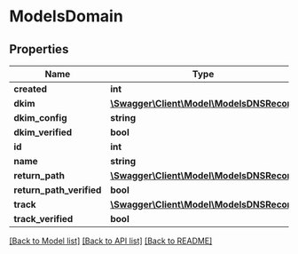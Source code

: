# ModelsDomain

## Properties
Name | Type | Description | Notes
------------ | ------------- | ------------- | -------------
**created** | **int** |  | [optional] 
**dkim** | [**\Swagger\Client\Model\ModelsDNSRecord**](ModelsDNSRecord.md) |  | [optional] 
**dkim_config** | **string** |  | [optional] 
**dkim_verified** | **bool** |  | [optional] 
**id** | **int** |  | [optional] 
**name** | **string** |  | [optional] 
**return_path** | [**\Swagger\Client\Model\ModelsDNSRecord**](ModelsDNSRecord.md) |  | [optional] 
**return_path_verified** | **bool** |  | [optional] 
**track** | [**\Swagger\Client\Model\ModelsDNSRecord**](ModelsDNSRecord.md) |  | [optional] 
**track_verified** | **bool** |  | [optional] 

[[Back to Model list]](../README.md#documentation-for-models) [[Back to API list]](../README.md#documentation-for-api-endpoints) [[Back to README]](../README.md)


